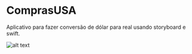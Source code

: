 # ComprasUSA

Aplicativo para fazer conversão de dólar para real usando storyboard e swift.   

![alt text](https://imgur.com/gallery/JwhEUcw)
